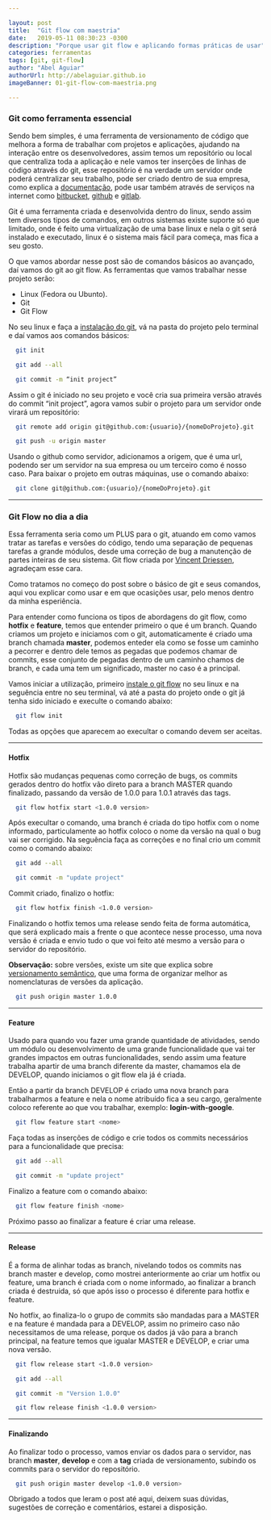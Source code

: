 ```yaml
---

layout: post
title:  "Git flow com maestria"
date:   2019-05-11 08:30:23 -0300
description: "Porque usar git flow e aplicando formas práticas de usar"
categories: ferramentas
tags: [git, git-flow]
author: "Abel Aguiar"
authorUrl: http://abelaguiar.github.io
imageBanner: 01-git-flow-com-maestria.png

---
```


### Git como ferramenta essencial

Sendo bem simples, é uma ferramenta de versionamento de código que melhora a forma de trabalhar com projetos e aplicações, ajudando na interação entre os desenvolvedores, assim temos um repositório ou local que centraliza toda a aplicação e nele vamos ter inserções de linhas de código através do git, esse repositório é na verdade um servidor onde poderá centralizar seu trabalho, pode ser criado dentro de sua empresa, como explica a [documentação][git-configuracao-servidor], pode usar também através de serviços na internet como [bitbucket][bitbucket], [github][github] e [gitlab][gitlab].

[github]: https://github.com
[bitbucket]: https://bitbucket.org
[gitlab]: https://gitlab.com
[git-configuracao-servidor]: https://git-scm.com/book/pt-br/v1/Git-no-Servidor-Configurando-o-Servidor

Git é uma ferramenta criada e desenvolvida dentro do linux, sendo assim tem diversos tipos de comandos, em outros sistemas existe suporte só que limitado, onde é feito uma virtualização de uma base linux e nela o git será instalado e executado, linux é o sistema mais fácil para começa, mas fica a seu gosto.

O que vamos abordar nesse post são de comandos básicos ao avançado, daí vamos do git ao git flow. As ferramentas que vamos trabalhar nesse projeto serão:

* Linux (Fedora ou Ubunto).
* Git
* Git Flow

No seu linux e faça a [instalação do git][instalando-git], vá na pasta do projeto pelo terminal e daí vamos aos comandos básicos:

[instalando-git]: https://git-scm.com/book/pt-br/v1/Primeiros-passos-Instalando-Git

```sh
  git init

  git add --all

  git commit -m “init project”
```

Assim o git é iniciado no seu projeto e você cria sua primeira versão através do commit “init project”, agora vamos subir o projeto para um servidor onde virará um repositório:

```sh
  git remote add origin git@github.com:{usuario}/{nomeDoProjeto}.git

  git push -u origin master
```
Usando o github como servidor, adicionamos a origem, que é uma url, podendo ser um servidor na sua empresa ou um terceiro como é nosso caso. Para baixar o projeto em outras máquinas, use o comando abaixo:

```sh
  git clone git@github.com:{usuario}/{nomeDoProjeto}.git
```

---

### Git Flow no dia a dia

Essa ferramenta seria como um PLUS para o git, atuando em como vamos tratar as tarefas e versões do código, tendo uma separação de pequenas tarefas a grande módulos, desde uma correção de bug a manutenção de partes inteiras de seu sistema. Git flow criada por [Vincent Driessen][vincent], agradeçam esse cara.

[vincent]: https://nvie.com/about

Como tratamos no começo do post sobre o básico de git e seus comandos, aqui vou explicar como usar e em que ocasições usar, pelo menos dentro da minha esperiência.

Para entender como funciona os tipos de abordagens do git flow, como **hotfix** e **feature**, temos que entender primeiro o que é um branch. Quando criamos um projeto e iniciamos com o git, automaticamente é criado uma branch chamada **master**, podemos enteder ela como se fosse um caminho a pecorrer e dentro dele temos as pegadas que podemos chamar de commits, esse conjunto de pegadas dentro de um caminho chamos de branch, e cada uma tem um significado, master no caso é a principal.

Vamos iniciar a utilização, primeiro [instale o git flow][instalando-git-flow] no seu linux e na seguência entre no seu terminal, vá até a pasta do projeto onde o git já tenha sido iniciado e execulte o comando abaixo:

[instalando-git-flow]: https://danielkummer.github.io/git-flow-cheatsheet/index.pt_BR.html

```sh
  git flow init
```

Todas as opções que aparecem ao execultar o comando devem ser aceitas.

---

#### Hotfix

Hotfix são mudanças pequenas como correção de bugs, os commits gerados dentro do hotfix vão direto para a branch MASTER quando finalizado, passando da versão de 1.0.0 para 1.0.1 através das tags.

```sh
  git flow hotfix start <1.0.0 version>
```

Após execultar o comando, uma branch é criada do tipo hotfix com o nome informado, particulamente ao hotfix coloco o nome da versão na qual o bug vai ser corrigido. Na seguência faça as correções e no final crio um commit como o comando abaixo:

```sh
  git add --all

  git commit -m "update project"
```

Commit criado, finalizo o hotfix:

```sh
  git flow hotfix finish <1.0.0 version>
```

Finalizando o hotfix temos uma release sendo feita de forma automática, que será explicado mais a frente o que acontece nesse processo, uma nova versão é criada e envio tudo o que voi feito até mesmo a versão para o servidor do repositório.

**Observação:** sobre versões, existe um site que explica sobre [versionamento semântico][versionamento], que uma forma de organizar melhor as nomenclaturas de versões da aplicação.

[versionamento]: https://semver.org/lang/pt-BR/

```sh
  git push origin master 1.0.0
```

---

#### Feature

Usado para quando vou fazer uma grande quantidade de atividades, sendo um módulo ou desenvolvimento de uma grande funcionalidade que vai ter grandes impactos em outras funcionalidades, sendo assim uma feature trabalha apartir de uma branch diferente da master, chamamos ela de DEVELOP, quando iniciamos o git flow ela já é criada.

Então a partir da branch DEVELOP é criado uma nova branch para trabalharmos a feature e nela o nome atribuído fica a seu cargo, geralmente coloco referente ao que vou trabalhar, exemplo: **login-with-google**.

```sh
  git flow feature start <nome>
```

Faça todas as inserções de código e crie todos os commits necessários para a funcionalidade que precisa:

```sh
  git add --all

  git commit -m "update project"
```

Finalizo a feature com o comando abaixo:

```sh
  git flow feature finish <nome>
```

Próximo passo ao finalizar a feature é criar uma release.

---

#### Release

É a forma de alinhar todas as branch, nivelando todos os commits nas branch master e develop, como mostrei anteriormente ao criar um hotfix ou feature, uma branch é criada com o nome informado, ao finalizar a branch criada é destruida, só que após isso o processo é diferente para hotfix e feature.

No hotfix, ao finaliza-lo o grupo de commits são mandadas para a MASTER e na feature é mandada para a DEVELOP, assim no primeiro caso não necessitamos de uma release, porque os dados já vão para a branch principal, na feature temos que igualar MASTER e DEVELOP, e criar uma nova versão.

```sh
  git flow release start <1.0.0 version>

  git add --all

  git commit -m "Version 1.0.0"

  git flow release finish <1.0.0 version>
```

---

#### Finalizando

Ao finalizar todo o processo, vamos enviar os dados para o servidor, nas branch **master**, **develop** e com a **tag** criada de versionamento, subindo os commits para o servidor do repositório.

```sh
  git push origin master develop <1.0.0 version>
```

Obrigado a todos que leram o post até aqui, deixem suas dúvidas, sugestões de correção e comentários, estarei a disposição.